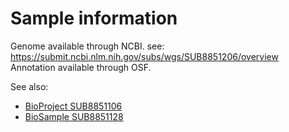 # Sample information
Genome available through NCBI. see: https://submit.ncbi.nlm.nih.gov/subs/wgs/SUB8851206/overview
Annotation available through OSF. 

See also:
- [BioProject SUB8851106](https://submit.ncbi.nlm.nih.gov/subs/bioproject/SUB8851106/overview)
- [BioSample SUB8851128](https://submit.ncbi.nlm.nih.gov/subs/biosample/SUB8851128/overview)
